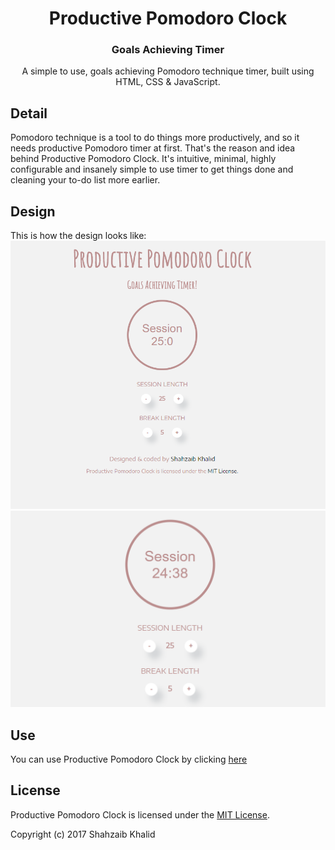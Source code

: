 <h1 align="center">Productive Pomodoro Clock</h1>
<h3 align="center">Goals Achieving Timer</h3>

<p align="center">A simple to use, goals achieving Pomodoro technique timer, built using HTML, CSS &amp; JavaScript.</p>

## Detail
Pomodoro technique is a tool to do things more productively, and so it needs productive Pomodoro timer at first. That's the reason and idea behind Productive Pomodoro Clock. It's intuitive, minimal, highly configurable and insanely simple to use timer to get things done and cleaning your to-do list more earlier.  

## Design
This is how the design looks like:
![productive-pomodoro](./images/productive-pomodoro-1.png)
![productive-pomodoro](./images/productive-pomodoro-2.png)

## Use
You can use Productive Pomodoro Clock by clicking [here](https://shahzaibkhalid.github.io/productive-pomodoro/)

## License
Productive Pomodoro Clock is licensed under the [MIT License](https://github.com/shahzaibkhalid/productive-pomodoro/blob/master/LICENSE.txt).

Copyright (c) 2017 Shahzaib Khalid
